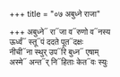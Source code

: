 +++
title = "०७ अबुध्ने राजा"

+++
अबुध्ने᳓ रा᳓जा व᳓रुणो व᳓नस्य  
ऊर्ध्वं᳓ स्तू᳓पं ददते पूत᳓दक्षः  
नीची᳓ना स्थुर् उप᳓रि बुध्न᳓ एषाम्  
अस्मे᳓ अन्त᳓र् नि᳓हिताः केत᳓वः स्युः